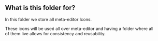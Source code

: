 ## What is this folder for?
In this folder we store all meta-editor Icons.

These icons will be used all over meta-editor and having a folder where all of them live allows for consistency and reusability.
 